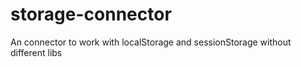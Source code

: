 # storage-connector
An connector to work with localStorage and sessionStorage without different libs
